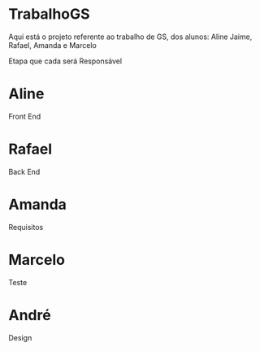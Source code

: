 # TrabalhoGS
Aqui está o projeto referente ao trabalho de GS, dos alunos: Aline Jaime, Rafael, Amanda e Marcelo

Etapa que cada será Responsável

# Aline

Front End

# Rafael

Back End

# Amanda

Requisitos

# Marcelo

Teste

# André

Design

